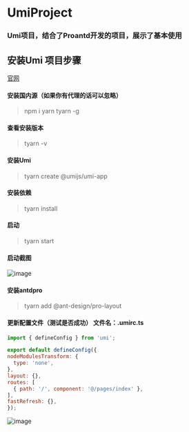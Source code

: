 # UmiProject
### Umi项目，结合了Proantd开发的项目，展示了基本使用
## 安装Umi 项目步骤
[官网](https://umijs.org/zh-CN/docs/getting-started)
#### 安装国内源（如果你有代理的话可以忽略）
> npm i yarn tyarn -g
#### 查看安装版本
> tyarn -v
#### 安装Umi
> tyarn create @umijs/umi-app
#### 安装依赖
> tyarn install
#### 启动
> tyarn start
#### 启动截图
![image](https://user-images.githubusercontent.com/37791775/116211608-93a55e80-a776-11eb-88ef-964a9ee63b5b.png)
#### 安装antdpro
> tyarn add @ant-design/pro-layout
#### 更新配置文件（测试是否成功） 文件名：.umirc.ts
  ```js
  import { defineConfig } from 'umi';

export default defineConfig({
  nodeModulesTransform: {
    type: 'none',
  },
  layout: {},
  routes: [
    { path: '/', component: '@/pages/index' },
  ],
  fastRefresh: {},
});
  ```
![image](https://user-images.githubusercontent.com/37791775/116212227-3362ec80-a777-11eb-8343-70fb2c153e36.png)


